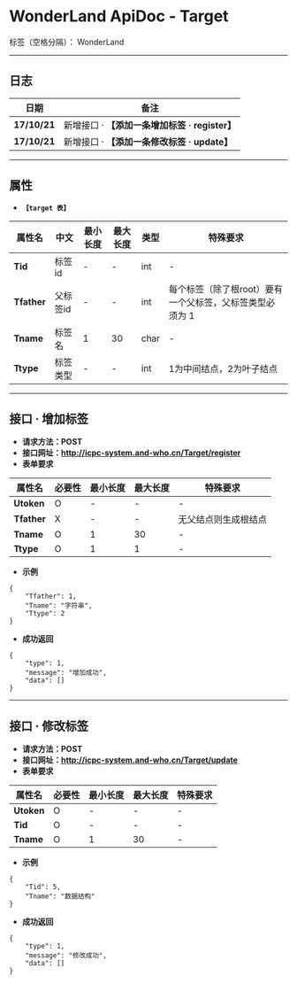 # WonderLand ApiDoc - Target

标签（空格分隔）： WonderLand

---

## **日志**

| 日期         | 备注  
| ------------ | ------
| **17/10/21** | 新增接口 · **【添加一条增加标签 · register】**
| **17/10/21** | 新增接口 · **【添加一条修改标签 · update】**


---

## **属性**
- **`【target 表】`**

| 属性名          | 中文     | 最小长度 | 最大长度 | 类型           | 特殊要求
| --------------- | ------   | -------- | -------- | ---------      | --------
| **Tid**         | 标签id   | -        | -        | int            | -
| **Tfather**     | 父标签id  | -        | -        | int            | 每个标签（除了根root）要有一个父标签，父标签类型必须为 1
| **Tname**       | 标签名    | 1        | 30       | char           | -
| **Ttype**       | 标签类型  | -        | -        | int            | 1为中间结点，2为叶子结点


---

## **接口 · 增加标签**
- **请求方法：POST**
- **接口网址：http://icpc-system.and-who.cn/Target/register**
- **表单要求**

| 属性名          | 必要性 | 最小长度 | 最大长度 | 特殊要求
| --------------- | ------ | -------- | -------- | --------
| **Utoken**      | O      | -        | -        | -
| **Tfather**     | X      | -        | -        | 无父结点则生成根结点
| **Tname**       | O      | 1        | 30       | -
| **Ttype**       | O      | 1        | 1        | -


- **示例**
```
{
	"Tfather": 1,
	"Tname": "字符串",
	"Ttype": 2
}
```

- **成功返回**
```
{
	"type": 1,
	"message": "增加成功",
	"data": []
}
```


---

## **接口 · 修改标签**
- **请求方法：POST**
- **接口网址：http://icpc-system.and-who.cn/Target/update**
- **表单要求**

| 属性名          | 必要性 | 最小长度 | 最大长度 | 特殊要求
| --------------- | ------ | -------- | -------- | --------
| **Utoken**      | O      | -        | -        | -
| **Tid**         | O      | -        | -        | -
| **Tname**       | O      | 1        | 30       | -


- **示例**
```
{
	"Tid": 5,
	"Tname": "数据结构"
}
```

- **成功返回**
```
{
	"type": 1,
	"message": "修改成功",
	"data": []
}
```

